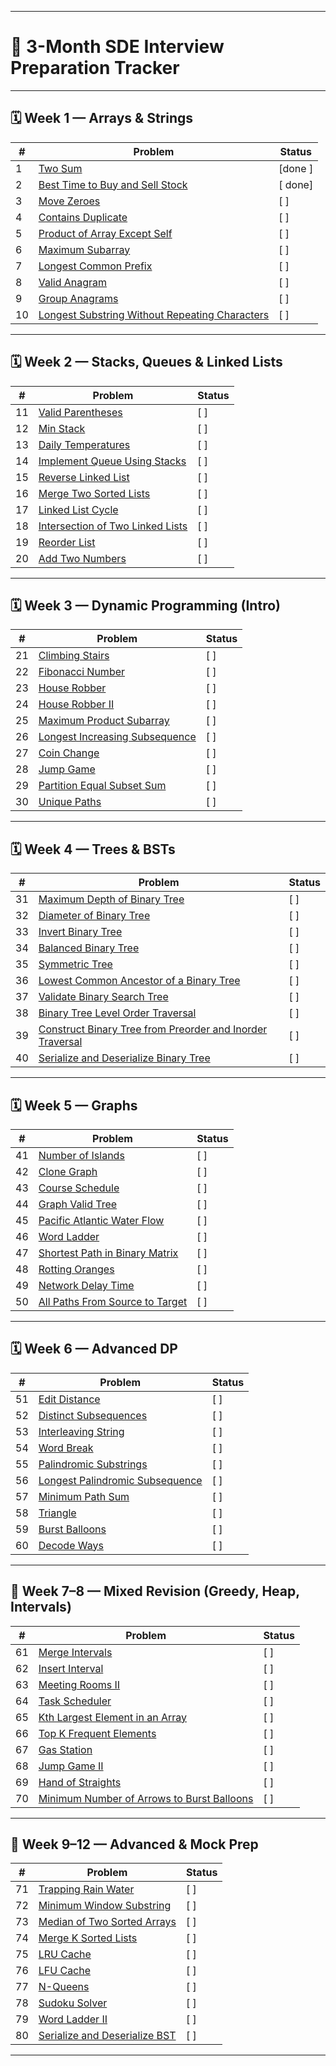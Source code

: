 

---

# 🧠 3-Month SDE Interview Preparation Tracker

---

## 🗓️ Week 1 — Arrays & Strings

| #  | Problem                                                                                                                         | Status |
| -- | ------------------------------------------------------------------------------------------------------------------------------- | ------ |
| 1  | [Two Sum](https://leetcode.com/problems/two-sum/)                                                                               | [done ]    |
| 2  | [Best Time to Buy and Sell Stock](https://leetcode.com/problems/best-time-to-buy-and-sell-stock/)                               | [ done]    |
| 3  | [Move Zeroes](https://leetcode.com/problems/move-zeroes/)                                                                       | [ ]    |
| 4  | [Contains Duplicate](https://leetcode.com/problems/contains-duplicate/)                                                         | [ ]    |
| 5  | [Product of Array Except Self](https://leetcode.com/problems/product-of-array-except-self/)                                     | [ ]    |
| 6  | [Maximum Subarray](https://leetcode.com/problems/maximum-subarray/)                                                             | [ ]    |
| 7  | [Longest Common Prefix](https://leetcode.com/problems/longest-common-prefix/)                                                   | [ ]    |
| 8  | [Valid Anagram](https://leetcode.com/problems/valid-anagram/)                                                                   | [ ]    |
| 9  | [Group Anagrams](https://leetcode.com/problems/group-anagrams/)                                                                 | [ ]    |
| 10 | [Longest Substring Without Repeating Characters](https://leetcode.com/problems/longest-substring-without-repeating-characters/) | [ ]    |

---

## 🗓️ Week 2 — Stacks, Queues & Linked Lists

| #  | Problem                                                                                             | Status |
| -- | --------------------------------------------------------------------------------------------------- | ------ |
| 11 | [Valid Parentheses](https://leetcode.com/problems/valid-parentheses/)                               | [ ]    |
| 12 | [Min Stack](https://leetcode.com/problems/min-stack/)                                               | [ ]    |
| 13 | [Daily Temperatures](https://leetcode.com/problems/daily-temperatures/)                             | [ ]    |
| 14 | [Implement Queue Using Stacks](https://leetcode.com/problems/implement-queue-using-stacks/)         | [ ]    |
| 15 | [Reverse Linked List](https://leetcode.com/problems/reverse-linked-list/)                           | [ ]    |
| 16 | [Merge Two Sorted Lists](https://leetcode.com/problems/merge-two-sorted-lists/)                     | [ ]    |
| 17 | [Linked List Cycle](https://leetcode.com/problems/linked-list-cycle/)                               | [ ]    |
| 18 | [Intersection of Two Linked Lists](https://leetcode.com/problems/intersection-of-two-linked-lists/) | [ ]    |
| 19 | [Reorder List](https://leetcode.com/problems/reorder-list/)                                         | [ ]    |
| 20 | [Add Two Numbers](https://leetcode.com/problems/add-two-numbers/)                                   | [ ]    |

---

## 🗓️ Week 3 — Dynamic Programming (Intro)

| #  | Problem                                                                                         | Status |
| -- | ----------------------------------------------------------------------------------------------- | ------ |
| 21 | [Climbing Stairs](https://leetcode.com/problems/climbing-stairs/)                               | [ ]    |
| 22 | [Fibonacci Number](https://leetcode.com/problems/fibonacci-number/)                             | [ ]    |
| 23 | [House Robber](https://leetcode.com/problems/house-robber/)                                     | [ ]    |
| 24 | [House Robber II](https://leetcode.com/problems/house-robber-ii/)                               | [ ]    |
| 25 | [Maximum Product Subarray](https://leetcode.com/problems/maximum-product-subarray/)             | [ ]    |
| 26 | [Longest Increasing Subsequence](https://leetcode.com/problems/longest-increasing-subsequence/) | [ ]    |
| 27 | [Coin Change](https://leetcode.com/problems/coin-change/)                                       | [ ]    |
| 28 | [Jump Game](https://leetcode.com/problems/jump-game/)                                           | [ ]    |
| 29 | [Partition Equal Subset Sum](https://leetcode.com/problems/partition-equal-subset-sum/)         | [ ]    |
| 30 | [Unique Paths](https://leetcode.com/problems/unique-paths/)                                     | [ ]    |

---

## 🗓️ Week 4 — Trees & BSTs

| #  | Problem                                                                                                                                               | Status |
| -- | ----------------------------------------------------------------------------------------------------------------------------------------------------- | ------ |
| 31 | [Maximum Depth of Binary Tree](https://leetcode.com/problems/maximum-depth-of-binary-tree/)                                                           | [ ]    |
| 32 | [Diameter of Binary Tree](https://leetcode.com/problems/diameter-of-binary-tree/)                                                                     | [ ]    |
| 33 | [Invert Binary Tree](https://leetcode.com/problems/invert-binary-tree/)                                                                               | [ ]    |
| 34 | [Balanced Binary Tree](https://leetcode.com/problems/balanced-binary-tree/)                                                                           | [ ]    |
| 35 | [Symmetric Tree](https://leetcode.com/problems/symmetric-tree/)                                                                                       | [ ]    |
| 36 | [Lowest Common Ancestor of a Binary Tree](https://leetcode.com/problems/lowest-common-ancestor-of-a-binary-tree/)                                     | [ ]    |
| 37 | [Validate Binary Search Tree](https://leetcode.com/problems/validate-binary-search-tree/)                                                             | [ ]    |
| 38 | [Binary Tree Level Order Traversal](https://leetcode.com/problems/binary-tree-level-order-traversal/)                                                 | [ ]    |
| 39 | [Construct Binary Tree from Preorder and Inorder Traversal](https://leetcode.com/problems/construct-binary-tree-from-preorder-and-inorder-traversal/) | [ ]    |
| 40 | [Serialize and Deserialize Binary Tree](https://leetcode.com/problems/serialize-and-deserialize-binary-tree/)                                         | [ ]    |

---

## 🗓️ Week 5 — Graphs

| #  | Problem                                                                                           | Status |
| -- | ------------------------------------------------------------------------------------------------- | ------ |
| 41 | [Number of Islands](https://leetcode.com/problems/number-of-islands/)                             | [ ]    |
| 42 | [Clone Graph](https://leetcode.com/problems/clone-graph/)                                         | [ ]    |
| 43 | [Course Schedule](https://leetcode.com/problems/course-schedule/)                                 | [ ]    |
| 44 | [Graph Valid Tree](https://leetcode.com/problems/graph-valid-tree/)                               | [ ]    |
| 45 | [Pacific Atlantic Water Flow](https://leetcode.com/problems/pacific-atlantic-water-flow/)         | [ ]    |
| 46 | [Word Ladder](https://leetcode.com/problems/word-ladder/)                                         | [ ]    |
| 47 | [Shortest Path in Binary Matrix](https://leetcode.com/problems/shortest-path-in-binary-matrix/)   | [ ]    |
| 48 | [Rotting Oranges](https://leetcode.com/problems/rotting-oranges/)                                 | [ ]    |
| 49 | [Network Delay Time](https://leetcode.com/problems/network-delay-time/)                           | [ ]    |
| 50 | [All Paths From Source to Target](https://leetcode.com/problems/all-paths-from-source-to-target/) | [ ]    |

---

## 🗓️ Week 6 — Advanced DP

| #  | Problem                                                                                           | Status |
| -- | ------------------------------------------------------------------------------------------------- | ------ |
| 51 | [Edit Distance](https://leetcode.com/problems/edit-distance/)                                     | [ ]    |
| 52 | [Distinct Subsequences](https://leetcode.com/problems/distinct-subsequences/)                     | [ ]    |
| 53 | [Interleaving String](https://leetcode.com/problems/interleaving-string/)                         | [ ]    |
| 54 | [Word Break](https://leetcode.com/problems/word-break/)                                           | [ ]    |
| 55 | [Palindromic Substrings](https://leetcode.com/problems/palindromic-substrings/)                   | [ ]    |
| 56 | [Longest Palindromic Subsequence](https://leetcode.com/problems/longest-palindromic-subsequence/) | [ ]    |
| 57 | [Minimum Path Sum](https://leetcode.com/problems/minimum-path-sum/)                               | [ ]    |
| 58 | [Triangle](https://leetcode.com/problems/triangle/)                                               | [ ]    |
| 59 | [Burst Balloons](https://leetcode.com/problems/burst-balloons/)                                   | [ ]    |
| 60 | [Decode Ways](https://leetcode.com/problems/decode-ways/)                                         | [ ]    |

---

## 🧠 Week 7–8 — Mixed Revision (Greedy, Heap, Intervals)

| #  | Problem                                                                                                                 | Status |
| -- | ----------------------------------------------------------------------------------------------------------------------- | ------ |
| 61 | [Merge Intervals](https://leetcode.com/problems/merge-intervals/)                                                       | [ ]    |
| 62 | [Insert Interval](https://leetcode.com/problems/insert-interval/)                                                       | [ ]    |
| 63 | [Meeting Rooms II](https://leetcode.com/problems/meeting-rooms-ii/)                                                     | [ ]    |
| 64 | [Task Scheduler](https://leetcode.com/problems/task-scheduler/)                                                         | [ ]    |
| 65 | [Kth Largest Element in an Array](https://leetcode.com/problems/kth-largest-element-in-an-array/)                       | [ ]    |
| 66 | [Top K Frequent Elements](https://leetcode.com/problems/top-k-frequent-elements/)                                       | [ ]    |
| 67 | [Gas Station](https://leetcode.com/problems/gas-station/)                                                               | [ ]    |
| 68 | [Jump Game II](https://leetcode.com/problems/jump-game-ii/)                                                             | [ ]    |
| 69 | [Hand of Straights](https://leetcode.com/problems/hand-of-straights/)                                                   | [ ]    |
| 70 | [Minimum Number of Arrows to Burst Balloons](https://leetcode.com/problems/minimum-number-of-arrows-to-burst-balloons/) | [ ]    |

---

## 🏁 Week 9–12 — Advanced & Mock Prep

| #  | Problem                                                                                       | Status |
| -- | --------------------------------------------------------------------------------------------- | ------ |
| 71 | [Trapping Rain Water](https://leetcode.com/problems/trapping-rain-water/)                     | [ ]    |
| 72 | [Minimum Window Substring](https://leetcode.com/problems/minimum-window-substring/)           | [ ]    |
| 73 | [Median of Two Sorted Arrays](https://leetcode.com/problems/median-of-two-sorted-arrays/)     | [ ]    |
| 74 | [Merge K Sorted Lists](https://leetcode.com/problems/merge-k-sorted-lists/)                   | [ ]    |
| 75 | [LRU Cache](https://leetcode.com/problems/lru-cache/)                                         | [ ]    |
| 76 | [LFU Cache](https://leetcode.com/problems/lfu-cache/)                                         | [ ]    |
| 77 | [N-Queens](https://leetcode.com/problems/n-queens/)                                           | [ ]    |
| 78 | [Sudoku Solver](https://leetcode.com/problems/sudoku-solver/)                                 | [ ]    |
| 79 | [Word Ladder II](https://leetcode.com/problems/word-ladder-ii/)                               | [ ]    |
| 80 | [Serialize and Deserialize BST](https://leetcode.com/problems/serialize-and-deserialize-bst/) | [ ]    |

---

